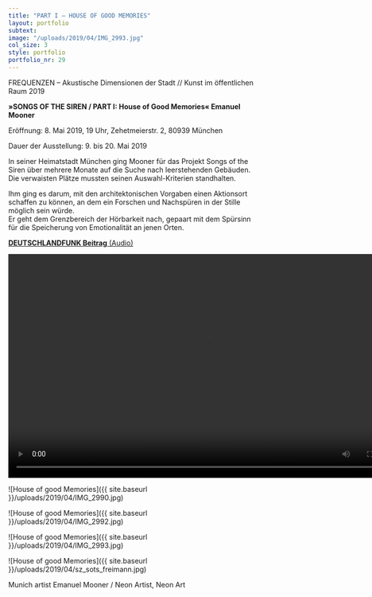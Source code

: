 ```yaml
---
title: "PART I – HOUSE OF GOOD MEMORIES"
layout: portfolio
subtext: 
image: "/uploads/2019/04/IMG_2993.jpg"
col_size: 3
style: portfolio
portfolio_nr: 29
---
```

FREQUENZEN – Akustische Dimensionen der Stadt // Kunst im öffentlichen Raum 2019

**»SONGS OF THE SIREN / PART I: House of Good Memories« Emanuel Mooner**

Eröffnung: 8. Mai 2019, 19 Uhr, Zehetmeierstr. 2, 80939 München  

Dauer der Ausstellung: 9. bis 20. Mai 2019

In seiner Heimatstadt München ging Mooner für das Projekt Songs of the Siren über mehrere Monate auf die Suche nach leerstehenden Gebäuden. Die verwaisten Plätze mussten seinen Auswahl-Kriterien standhalten.  

Ihm ging es darum, mit den architektonischen Vorgaben einen Aktionsort schaffen zu können, an dem ein Forschen und Nachspüren in der Stille möglich sein würde.  
Er geht dem Grenzbereich der Hörbarkeit nach, gepaart mit dem Spürsinn für die Speicherung von Emotionalität an jenen Orten.


[**DEUTSCHLANDFUNK Beitrag** (Audio)](https://www.deutschlandfunk.de/kunstprojekt-songs-of-the-siren-emotionen-im-leerstand.807.de.html?dram:article_id=448063)

<video width="800" height="450" controls>
  <source src="{{ site.baseurl }}/uploads/2019/04/sots1_film_web_small.mp4" type="video/mp4">
Your browser does not support the video tag.
</video>

![House of good Memories]({{ site.baseurl }}/uploads/2019/04/IMG_2990.jpg)

![House of good Memories]({{ site.baseurl }}/uploads/2019/04/IMG_2992.jpg)

![House of good Memories]({{ site.baseurl }}/uploads/2019/04/IMG_2993.jpg)

![House of good Memories]({{ site.baseurl }}/uploads/2019/04/sz_sots_freimann.jpg)

Munich artist Emanuel Mooner / Neon Artist, Neon Art